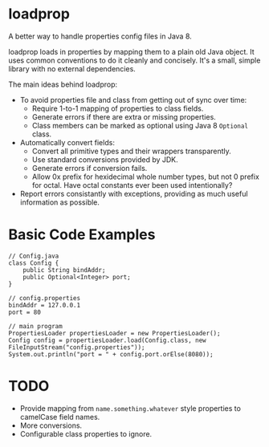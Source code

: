 loadprop
========

A better way to handle properties config files in Java 8.

loadprop loads in properties by mapping them to a plain old Java
object.  It uses common conventions to do it cleanly and concisely.
It's a small, simple library with no external dependencies.

The main ideas behind loadprop:
  * To avoid properties file and class from getting out of sync over time:
    * Require 1-to-1 mapping of properties to class fields.
    * Generate errors if there are extra or missing properties.
    * Class members can be marked as optional using Java 8 `Optional`
      class.
  * Automatically convert fields:
    * Convert all primitive types and their wrappers transparently.
    * Use standard conversions provided by JDK.
    * Generate errors if conversion fails.
    * Allow 0x prefix for hexidecimal whole number types, but not 0
      prefix for octal.  Have octal constants ever been used
      intentionally?
  * Report errors consistantly with exceptions, providing as much
    useful information as possible.

# Basic Code Examples

    // Config.java
    class Config {
        public String bindAddr;
        public Optional<Integer> port;
    }

    // config.properties
    bindAddr = 127.0.0.1
    port = 80

    // main program
    PropertiesLoader propertiesLoader = new PropertiesLoader();
    Config config = propertiesLoader.load(Config.class, new FileInputStream("config.properties"));
    System.out.println("port = " + config.port.orElse(8080));

# TODO

* Provide mapping from `name.something.whatever` style properties to
camelCase field names.
* More conversions.
* Configurable class properties to ignore.
